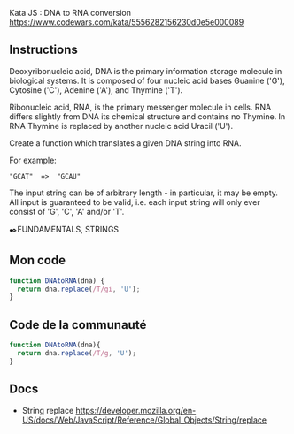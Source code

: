 Kata JS : DNA to RNA conversion  https://www.codewars.com/kata/5556282156230d0e5e000089

## Instructions
Deoxyribonucleic acid, DNA is the primary information storage molecule in biological systems. It is composed of four nucleic acid bases Guanine ('G'), Cytosine ('C'), Adenine ('A'), and Thymine ('T').

Ribonucleic acid, RNA, is the primary messenger molecule in cells. RNA differs slightly from DNA its chemical structure and contains no Thymine. In RNA Thymine is replaced by another nucleic acid Uracil ('U').

Create a function which translates a given DNA string into RNA.

For example:
```
"GCAT"  =>  "GCAU"
```
The input string can be of arbitrary length - in particular, it may be empty. All input is guaranteed to be valid, i.e. each input string will only ever consist of 'G', 'C', 'A' and/or 'T'.

✒️FUNDAMENTALS, STRINGS

## Mon code
```js
function DNAtoRNA(dna) {
  return dna.replace(/T/gi, 'U');
}
```

## Code de la communauté
```js
function DNAtoRNA(dna){
  return dna.replace(/T/g, 'U');
}
```

## Docs
- String replace https://developer.mozilla.org/en-US/docs/Web/JavaScript/Reference/Global_Objects/String/replace
